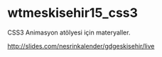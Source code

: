 # wtmeskisehir15_css3

CSS3 Animasyon atölyesi için materyaller. 

http://slides.com/nesrinkalender/gdgeskisehir/live
